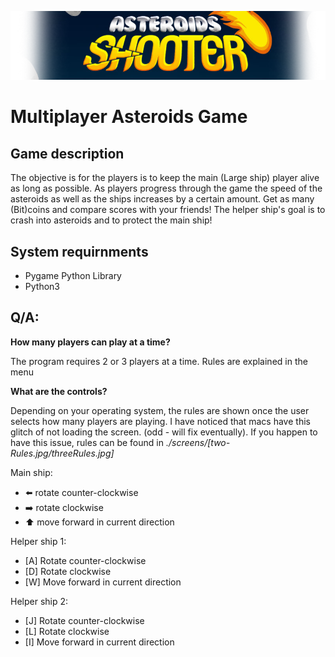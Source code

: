 
![](gitimages/asteroidShooter.png)
# Multiplayer Asteroids Game

## Game description
The objective is for the players is to keep the main (Large ship) player alive as long as possible. As players progress through the game the speed of the asteroids as well as the ships increases by a certain amount. Get as many (Bit)coins and compare scores with your friends! The helper ship's goal is to crash into asteroids and to protect the main ship!

## System requirnments
- Pygame Python Library
- Python3

## Q/A:

**How many players can play at a time?**

The program requires 2 or 3 players at a time. Rules are explained in the menu

**What are the controls?**

Depending on your operating system, the rules are shown once the user selects how many players are playing. I have noticed that macs have this glitch of not loading the screen. (odd - will fix eventually). If you happen to have this issue, rules can be found in *./screens/[two-Rules.jpg/threeRules.jpg]*

Main ship:
- :arrow_left: rotate counter-clockwise
- :arrow_right: rotate clockwise
- :arrow_up: move forward in current direction

Helper ship 1:
- [A] Rotate counter-clockwise
- [D] Rotate clockwise
- [W] Move forward in current direction

Helper ship 2:
- [J] Rotate counter-clockwise
- [L] Rotate clockwise
- [I] Move forward in current direction






